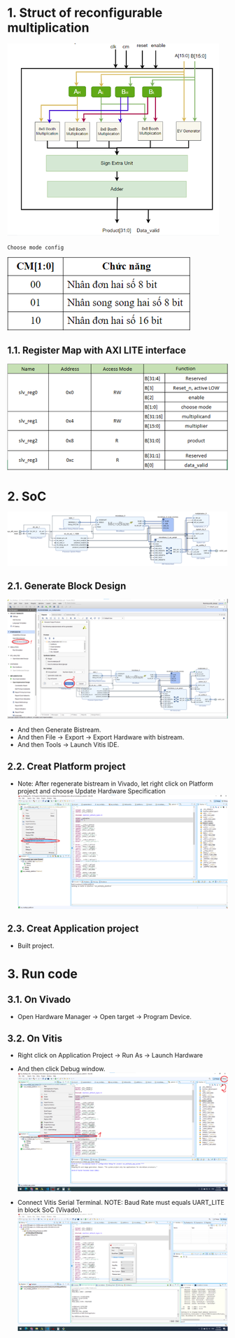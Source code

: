 # 1. Struct of reconfigurable multiplication

![alt text](./images/image.png)

`Choose mode config`

![mode](./images/mode.png)

## 1.1. Register Map with AXI LITE interface
![register map](./images/register_map.png)


# 2. SoC 
![alt text](./images/soc.png)
## 2.1. Generate Block Design
![generate block design](./images/generate_block_design.png)
- And then Generate Bistream. 
- And then File -> Export -> Export Hardware with bistream.
- And then Tools -> Launch Vitis IDE.

## 2.2. Creat Platform project
- Note: After regenerate bistream in Vivado, let right click on Platform project and choose Update Hardware Specification
![update hardware](./images/Update_Hardware.png)

## 2.3. Creat Application project
- Built project.

# 3. Run code
## 3.1. On Vivado
- Open Hardware Manager -> Open target -> Program Device.

## 3.2. On Vitis
- Right click on Application Project -> Run As -> Launch Hardware
- And then click Debug window.
![vitis](./images/vitis.png)

- Connect Vitis Serial Terminal. NOTE: Baud Rate must equals UART_LITE in block SoC (Vivado).
![run vitis](./images/run_vitis.png)

